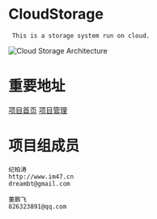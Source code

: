 CloudStorage
=======================================
     This is a storage system run on cloud.

![Cloud Storage Architecture](http://dreambt.github.com/CloudStorage/doc/architecture.png)
	 

# 重要地址

[项目首页](http://dreambt.github.com/CloudStorage)
[项目管理](https://github.com/dreambt/CloudStorage)


# 项目组成员

	纪柏涛
	http://www.im47.cn
	dreambt@gmail.com

	董鹏飞
	826323891@qq.com